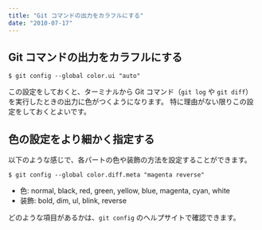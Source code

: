 ```yaml
---
title: "Git コマンドの出力をカラフルにする"
date: "2010-07-17"
---
```


Git コマンドの出力をカラフルにする
----

~~~
$ git config --global color.ui "auto"
~~~

この設定をしておくと、ターミナルから Git コマンド（`git log` や `git diff`）を実行したときの出力に色がつくようになります。
特に理由がない限りこの設定をしておくとよいです。


色の設定をより細かく指定する
---

以下のような感じで、各パートの色や装飾の方法を設定することができます。

~~~
$ git config --global color.diff.meta "magenta reverse"
~~~

* 色: normal, black, red, green, yellow, blue, magenta, cyan, white
* 装飾: bold, dim, ul, blink, reverse

どのような項目があるかは、`git config` のヘルプサイトで確認できます。

